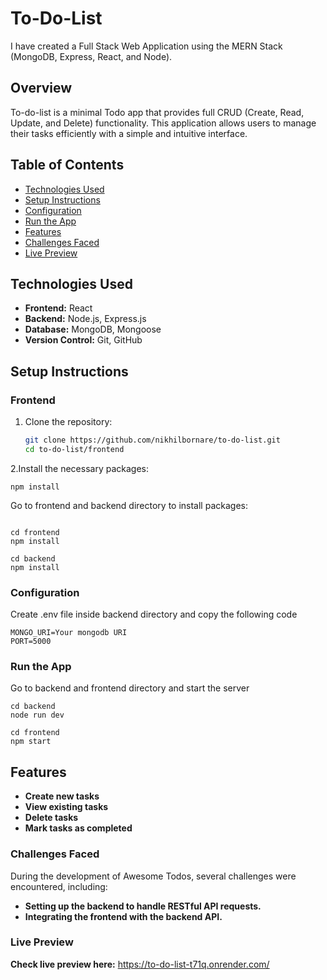 # To-Do-List

I have created a Full Stack Web Application using the MERN Stack (MongoDB, Express, React, and Node).

## Overview

To-do-list is a minimal Todo app that provides full CRUD (Create, Read, Update, and Delete) functionality. This application allows users to manage their tasks efficiently with a simple and intuitive interface.

## Table of Contents

- [Technologies Used](#technologies-used)
- [Setup Instructions](#setup-instructions)
- [Configuration](#configuration)
- [Run the App](#run-the-app)
- [Features](#features)
- [Challenges Faced](#challenges-faced)
- [Live Preview](#live-preview)



## Technologies Used

- **Frontend:** React
- **Backend:** Node.js, Express.js
- **Database:** MongoDB, Mongoose
- **Version Control:** Git, GitHub

## Setup Instructions

### Frontend

1. Clone the repository:
   ```bash
   git clone https://github.com/nikhilbornare/to-do-list.git
   cd to-do-list/frontend
2.Install the necessary packages: 
```
npm install 
```
Go to frontend and backend directory to install packages:
```

cd frontend
npm install 
```
```
cd backend
npm install
```
### Configuration
Create .env file inside backend directory and copy the following code
```
MONGO_URI=Your mongodb URI
PORT=5000
```
### Run the App
Go to backend and frontend directory and start the server
```
cd backend
node run dev
```
```
cd frontend
npm start
```
## Features

- **Create new tasks**
- **View existing tasks**
- **Delete tasks**
- **Mark tasks as completed**
  
### Challenges Faced
During the development of Awesome Todos, several challenges were encountered, including:
- **Setting up the backend to handle RESTful API requests.**
- **Integrating the frontend with the backend API.**

### Live Preview
**Check live preview here:** https://to-do-list-t71q.onrender.com/










